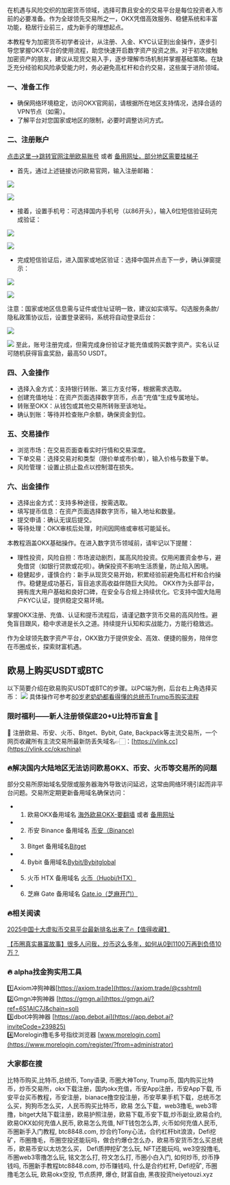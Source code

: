 在机遇与风险交织的加密货币领域，选择可靠且安全的交易平台是每位投资者入市前的必要准备。作为全球领先交易所之一，OKX凭借高效服务、稳健系统和丰富功能，稳居行业前三，成为新手的理想起点。

本教程专为加密货币初学者设计，从注册、入金、KYC认证到出金操作，逐步引导您掌握OKX平台的使用流程，助您快速开启数字资产投资之旅。对于初次接触加密资产的朋友，建议从现货交易入手，逐步理解市场机制并掌握基础策略。在缺乏充分经验和风险承受能力时，务必避免高杠杆和合约交易，这些属于进阶领域。

### 一、准备工作

- 确保网络环境稳定，访问OKX官网前，请根据所在地区支持情况，选择合适的VPN节点（如需）。
- 了解平台对您国家或地区的限制，必要时调整访问方式。

### 二、注册账户
 [点击这里–>跳转官网注册欧易账号](https://www.oucnyi.net/zh-hans/join/18639032)  或者 [备用网址，部分地区需要挂梯子](https://www.okx.com/join/18639032)

- 首先，通过上述链接访问欧易官网，输入注册邮箱：

[![](https://ac63e02.webp.li/okx2.jpg)](https://btc8848.com/top-10-exchanges)

[![](https://ac63e02.webp.li/okx3.jpg)](https://btc8848.com/top-10-exchanges)

- 接着，设置手机号：可选择国内手机号（以86开头），输入6位短信验证码完成验证：

[![](https://ac63e02.webp.li/okx4.jpg)](https://btc8848.com/top-10-exchanges)

[![](https://ac63e02.webp.li/okx5.jpg)](https://btc8848.com/top-10-exchanges)

- 完成短信验证后，进入国家或地区验证：选择中国并点击下一步，确认弹窗提示：

[![](https://ac63e02.webp.li/okx6.jpg)](https://btc8848.com/top-10-exchanges)

[![](https://ac63e02.webp.li/okx7.jpg)](https://btc8848.com/top-10-exchanges)

注意：国家或地区信息需与证件或住址证明一致，建议如实填写。勾选服务条款/隐私政策协议后，设置登录密码，系统将自动登录后台：

[![](https://ac63e02.webp.li/okx8.jpg)](https://btc8848.com/top-10-exchanges)

[![](https://ac63e02.webp.li/okx9.jpg)](https://btc8848.com/top-10-exchanges)
至此，账号注册完成，但需完成身份验证才能充值或购买数字资产。实名认证可随机获得盲盒奖励，最高50 USDT。

### 四、入金操作
- 选择入金方式：支持银行转账、第三方支付等，根据需求选取。
- 创建充值地址：在资产页面选择数字货币，点击“充值”生成专属地址。
- 转账至OKX：从钱包或其他交易所转账至该地址。
- 确认到账：等待并检查账户余额，确保资金到位。

### 五、交易操作
- 浏览市场：在交易页面查看实时行情和交易深度。
- 下单交易：选择交易对和类型（限价单或市价单），输入价格与数量下单。
- 风险管理：设置止损止盈点以控制潜在损失。

### 六、出金操作
- 选择出金方式：支持多种途径，按需选取。
- 填写提币信息：在资产页面选择数字货币，输入地址和数量。
- 提交申请：确认无误后提交。
- 等待处理：OKX审核后处理，时间因网络或审核可能延长。

本教程涵盖OKX基础操作。在进入数字货币领域前，请牢记以下提醒：

- 理性投资，风险自担：市场波动剧烈，属高风险投资。仅用闲置资金参与，避免借贷（如银行贷款或花呗）。确保投资不影响生活质量，防止陷入困境。
- 稳健起步，谨慎合约：新手从现货交易开始，积累经验前避免高杠杆和合约操作。稳健是成功基石，盲目追求高收益伴随巨大风险。
OKX作为头部平台，拥有庞大用户基础和良好口碑，在安全与合规上持续优化。它支持中国大陆用户KYC认证，提供稳定交易环境。

掌握OKX注册、充值、认证和提币流程后，请谨记数字货币交易的高风险性。避免盲目跟风，稳中求进是长久之道。持续提升认知和实战能力，方能行稳致远。

作为全球领先数字资产平台，OKX致力于提供安全、高效、便捷的服务，陪伴您在币圈成长，探索财富机遇。

## 欧易上购买USDT或BTC
以下简要介绍在欧易购买USDT或BTC的步骤。以PC端为例，后台右上角选择买币：
[![](https://ac63e02.webp.li/okx14.jpg)](https://btc8848.com/top-10-exchanges)
具体操作可参考[80岁老奶奶都看得懂的总统币Trump币购买流程](https://heiyetouzi.xyz/ouyi-trump/)

### 限时福利——新人注册领保底20+U比特币盲盒 🎁
🎁 注册欧易、币安、火币、Bitget、Bybit, Gate, Backpack等主流交易所，一个网页收藏所有主流交易所最新防丢失域名👉🏻：[https://vlink.cc](https://vlink.cc/okxchina)

### 🔥解决国内大陆地区无法访问欧易OKX、币安、火币等交易所的问题
部分交易所原始域名受限或服务器海外导致访问延迟，这常由网络环境引起而非平台问题。交易所定期更新备用域名确保访问：

- 1. 欧易OKX备用域名 [海外欧易OKX-要翻墙](https://www.okx.com/join/18639032) 或者 [备用网址](https://www.oucnyi.net/zh-hans/join/18639032) 
- 2. 币安 Binance 备用域名 [币安（Binance)](https://accounts.binance.com/zh-CN/register?ref=36457687)
- 3. Bitget 备用域名[Bitget](https://www.bitget.com/zh-CN/referral/register?from=referral&clacCode=VRNEYUTR)
- 4. Bybit 备用域名[Bybit/Bybitglobal](https://www.bybitglobal.com/zh-MY/invite/?ref=VMKORMM)
- 5. 火币 HTX 备用域名 [火币（Huobi/HTX）](https://www.htx.com/invite/zh-cn/1f?invite_code=whf45223)
- 6. 芝麻 Gate 备用域名 [Gate.io（芝麻开门）](https://www.gate.io/zh/signup?ref_type=103&ref=A1ERAQ)

### 🔥相关阅读
[2025中国十大虚拟币交易平台最新排名出来了🔥【值得收藏】](https://btc8848.com/top-10-exchanges/)

[【币圈真实暴富故事】很多人问我，炒币这么多年，如何从0到1100万再到负债10万？](https://heiyetouzi.xyz/biquanstory001/)

### 🔥 alpha找金狗实用工具
1️⃣Axiom冲狗神器[https://axiom.trade](https://axiom.trade/@csshtml)  
2️⃣Gmgn冲狗神器 [https://gmgn.ai](https://gmgn.ai/?ref=6S1AIC7J&chain=sol)  
3️⃣dbot冲狗神器 [https://app.debot.ai](https://app.debot.ai?inviteCode=239825)  
4️⃣Morelogin撸毛多号指纹浏览器 [www.morelogin.com](https://www.morelogin.com/register/?from=administrator)  

### 大家都在搜
比特币购买,比特币,总统币, Tony语录, 币圈大神Tony, Trump币, 国内购买比特币，炒币交易所，okx下载注册，国内okx充值，币安App注册，币安App下载, 币安平台买币教程，币安注册，bianace撸空投注册，币安苹果手机下载，总统币怎么买，狗狗币怎么买，人民币购买比特币，欧易 怎么下载，web3撸毛, web3零撸，bitget大陆下载注册，欧易护照注册，欧易下载,币安下载,炒币副业,欧易合约, 欧易OKX如何充值人民币, 欧易怎么充值, NFT钱包怎么弄, 火币如何充值人民币, 币圈新手入门教程, btc8848.com, 炒合约Tony心法，合约杠杆bit浪浪，Defi挖矿，币圈撸毛，币圈空投还能玩吗，做合约爆仓怎么办，欧易币安货币怎么买总统币，欧易币安以太坊怎么买， Defi质押挖矿怎么玩, NFT还能玩吗, we3空投撸毛, 币圈web3零撸怎么玩, 铭文怎么打, 符文怎么打, 币圈小白入门, 如何炒币, 炒币挣钱吗, 币圈新手教程btc8848.com, 炒币赚钱吗, 什么是合约杠杆, Defi挖矿, 币圈撸毛怎么玩, 欧易okx空投, 节点质押, 爆仓, 财富自由, 黑夜投资heiyetouzi.xyz